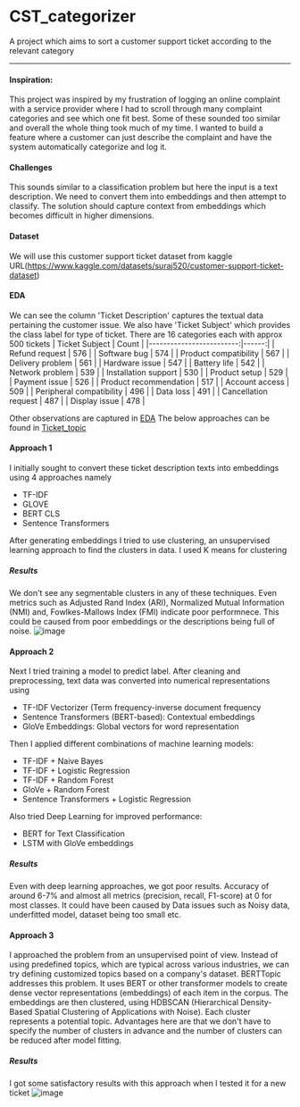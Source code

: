 # CST_categorizer
A project which aims to sort a customer support ticket according to the relevant category

---
#### Inspiration:
This project was inspired by my frustration of logging an online complaint with a service provider where I had to scroll through many complaint categories and see which one fit best. Some of these sounded too similar and overall the whole thing took much of my time. I wanted to build a feature where a customer can just describe the complaint and have the system automatically categorize and log it.

#### Challenges
This sounds similar to a classification problem but here the input is a text description. We need to convert them into embeddings and then attempt to classify. The solution should capture context from embeddings which becomes difficult in higher dimensions.

#### Dataset
We will use this customer support ticket dataset from kaggle URL(https://www.kaggle.com/datasets/suraj520/customer-support-ticket-dataset) 

#### EDA
We can see the column 'Ticket Description' captures the textual data pertaining the customer issue. We also have 'Ticket Subject' which provides the class label for type of ticket. 
There are 16 categories each with approx 500 tickets 
|           Ticket Subject | Count |
|-------------------------:|------:|
|      Refund request      |   576 |
|       Software bug       |   574 |
|   Product compatibility  |   567 |
|     Delivery problem     |   561 |
|      Hardware issue      |   547 |
|       Battery life       |   542 |
|      Network problem     |   539 |
|   Installation support   |   530 |
|       Product setup      |   529 |
|       Payment issue      |   526 |
|  Product recommendation  |   517 |
|      Account access      |   509 |
| Peripheral compatibility |   496 |
|         Data loss        |   491 |
|   Cancellation request   |   487 |
|       Display issue      |   478 |

Other observations are captured in [EDA](EDA_CST.ipynb)
The below approaches can be found in [Ticket_topic](Ticket_Topic.ipynb)
#### Approach 1
I initially sought to convert these ticket description texts into embeddings using 4 approaches namely 
- TF-IDF
- GLOVE
- BERT CLS
- Sentence Transformers

After generating embeddings I tried to use clustering, an unsupervised learning approach to find the clusters in data. I used K means for clustering
##### Results
We don't see any segmentable clusters in any of these techniques. Even metrics such as Adjusted Rand Index (ARI), Normalized Mutual Information (NMI) and, Fowlkes-Mallows Index (FMI) indicate poor performnece. This could be caused from poor embeddings or the descriptions being full of noise. 
![image](https://github.com/user-attachments/assets/2cdabd29-76f6-4bd0-8fa8-95969abdde46)


#### Approach 2

Next I tried training a model to predict label. After cleaning and preprocessing, text data was converted into numerical representations using 
- TF-IDF Vectorizer (Term frequency-inverse document frequency
- Sentence Transformers (BERT-based): Contextual embeddings
- GloVe Embeddings: Global vectors for word representation

Then I applied different combinations of machine learning models:
- TF-IDF + Naive Bayes
- TF-IDF + Logistic Regression
- TF-IDF + Random Forest
- GloVe + Random Forest
- Sentence Transformers + Logistic Regression

Also tried Deep Learning  for improved performance:
- BERT for Text Classification
- LSTM with GloVe embeddings
  
##### Results
Even with deep learning approaches, we got poor results. Accuracy of around 6-7% and almost all metrics (precision, recall, F1-score) at 0 for most classes. 
It could have been caused by Data issues such as Noisy data, underfitted model, dataset being too small etc.

#### Approach 3
I approached the problem from an unsupervised point of view. Instead of using predefined topics, which are typical across various industries, we can try defining customized topics based on a company's dataset. BERTTopic addresses this problem. 
It uses BERT or other transformer models to create dense vector representations (embeddings) of each item in the corpus.
The embeddings are then clustered, using HDBSCAN (Hierarchical Density-Based Spatial Clustering of Applications with Noise).
Each cluster represents a potential topic.
Advantages here are that we don't have to specify the number of clusters in advance and the number of clusters can be reduced after model fitting.

##### Results 
I got some satisfactory results with this approach when I tested it for a new ticket
![image](https://github.com/user-attachments/assets/1f5cd8d3-e485-4b0e-9e6a-dc6c43858243)
